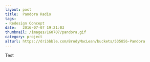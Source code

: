 ```yaml
---
layout: post
title:  Pandora Radio
tags:
- Redesign Concept
date:   2016-07-07 19:21:03
thumbnail: /images/160707/pandora.gif
category: project
alturl: https://dribbble.com/BrodyMacLean/buckets/535856-Pandora
---
```


Test
